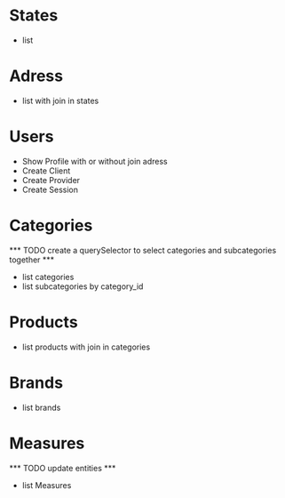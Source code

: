 # States
- list

# Adress
- list with join in states

# Users
- Show Profile with or without join adress
- Create Client
- Create Provider
- Create Session

# Categories
*** TODO create a querySelector to select categories and subcategories together  ***
- list categories
- list subcategories by category_id


# Products
- list products with join in categories

# Brands
- list brands

# Measures
*** TODO update entities ***
- list Measures
